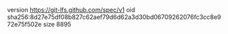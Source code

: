 version https://git-lfs.github.com/spec/v1
oid sha256:8d27e75df08b827c62aef79d6d62a3d30bd06709262076fc3cc8e972e75f502e
size 8895
